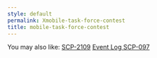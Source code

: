 ```yaml
---
style: default
permalink: Xmobile-task-force-contest
title: mobile-task-force-contest
---
```

You may also like:
[SCP-2109](http://scp-wiki.net/scp-2109)
[Event Log SCP-097](http://scp-wiki.net/event-log-scp-097)